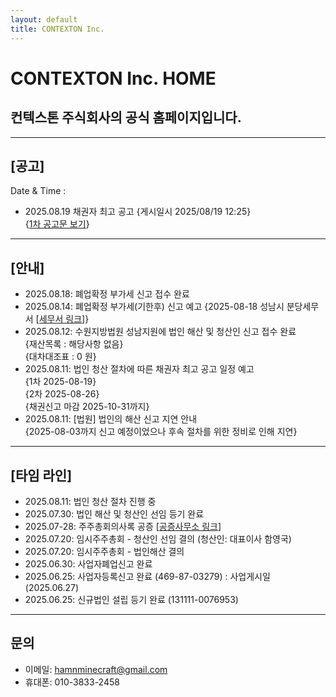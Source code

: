 ```yaml
---
layout: default
title: CONTEXTON Inc.
---
```


# CONTEXTON Inc. HOME

## 컨텍스톤 주식회사의 공식 홈페이지입니다.

---

## **[공고]**

Date & Time :
<span id="datetime"></span>
<script src="/datetime.js"></script>

  - 2025.08.19 채권자 최고 공고 {게시일시 2025/08/19 12:25}<br>
    {[1차 공고문 보기](https://drive.google.com/file/d/1anNzKVXYw_6BYtPZ_NRdctNatU294WY1/view?usp=sharing)}

---

## [안내]

  - 2025.08.18: 폐업확정 부가세 신고 접수 완료
  - 2025.08.14: 폐업확정 부가세(기한후) 신고 예고
      {2025-08-18 성남시 분당세무서 [[세무서 링크](https://j.nts.go.kr/bundang/main.do)]}
  - 2025.08.12: 수원지방법원 성남지원에 법인 해산 및 청산인 신고 접수 완료<br>
      {재산목록 : 해당사항 없음}<br>
      {대차대조표 :  0 원}
  - 2025.08.11: 법인 청산 절차에 따른 채권자 최고 공고 일정 예고<br>
      {1차 2025-08-19}<br>
      {2차 2025-08-26}<br>
      {채권신고 마감 2025-10-31까지}
  - 2025.08.11: [법원] 법인의 해산 신고 지연 안내<br>
      {2025-08-03까지 신고 예정이었으나 후속 절차를 위한 정비로 인해 지연}

---

## [타임 라인]

  - 2025.08.11: 법인 청산 절차 진행 중
  - 2025.07.30: 법인 해산 및 청산인 선임 등기 완료
  - 2025.07-28: 주주총회의사록 공증 [[공증사무소 링크](https://www.k-notary.com)]
  - 2025.07.20: 임시주주총회 - 청산인 선임 결의 (청산인: 대표이사 함영국)
  - 2025.07.20: 임시주주총회 - 법인해산 결의
  - 2025.06.30: 사업자폐업신고 완료
  - 2025.06.25: 사업자등록신고 완료 (469-87-03279) : 사업게시일 (2025.06.27)
  - 2025.06.25: 신규법인 설립 등기 완료 (131111-0076953)

---

## 문의

  - 이메일: hamnminecraft@gmail.com
  - 휴대폰: 010-3833-2458
